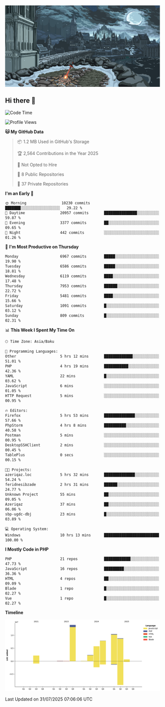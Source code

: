 <!--WALLPAPER-->
![Wallpaper](assets/wallpapers/1.gif)
<!--/WALLPAPER-->

## Hi there 👋

<!--START_SECTION:waka-->
![Code Time](http://img.shields.io/badge/Code%20Time-12%20hrs%2018%20mins-blue)

![Profile Views](http://img.shields.io/badge/Profile%20Views-0-blue)

**🐱 My GitHub Data** 

> 📦 1.2 MB Used in GitHub's Storage 
 > 
> 🏆 2,564 Contributions in the Year 2025
 > 
> 🚫 Not Opted to Hire
 > 
> 📜 8 Public Repositories 
 > 
> 🔑 37 Private Repositories 
 > 
**I'm an Early 🐤** 

```text
🌞 Morning                10230 commits       ███████░░░░░░░░░░░░░░░░░░   29.22 % 
🌆 Daytime                20957 commits       ███████████████░░░░░░░░░░   59.87 % 
🌃 Evening                3377 commits        ██░░░░░░░░░░░░░░░░░░░░░░░   09.65 % 
🌙 Night                  442 commits         ░░░░░░░░░░░░░░░░░░░░░░░░░   01.26 % 
```
📅 **I'm Most Productive on Thursday** 

```text
Monday                   6967 commits        █████░░░░░░░░░░░░░░░░░░░░   19.90 % 
Tuesday                  6586 commits        █████░░░░░░░░░░░░░░░░░░░░   18.81 % 
Wednesday                6119 commits        ████░░░░░░░░░░░░░░░░░░░░░   17.48 % 
Thursday                 7953 commits        ██████░░░░░░░░░░░░░░░░░░░   22.72 % 
Friday                   5481 commits        ████░░░░░░░░░░░░░░░░░░░░░   15.66 % 
Saturday                 1091 commits        █░░░░░░░░░░░░░░░░░░░░░░░░   03.12 % 
Sunday                   809 commits         █░░░░░░░░░░░░░░░░░░░░░░░░   02.31 % 
```


📊 **This Week I Spent My Time On** 

```text
🕑︎ Time Zone: Asia/Baku

💬 Programming Languages: 
Other                    5 hrs 12 mins       █████████████░░░░░░░░░░░░   51.01 % 
PHP                      4 hrs 19 mins       ███████████░░░░░░░░░░░░░░   42.36 % 
YAML                     22 mins             █░░░░░░░░░░░░░░░░░░░░░░░░   03.62 % 
JavaScript               6 mins              ░░░░░░░░░░░░░░░░░░░░░░░░░   01.05 % 
HTTP Request             5 mins              ░░░░░░░░░░░░░░░░░░░░░░░░░   00.95 % 

🔥 Editors: 
Firefox                  5 hrs 53 mins       ██████████████░░░░░░░░░░░   57.66 % 
PhpStorm                 4 hrs 8 mins        ██████████░░░░░░░░░░░░░░░   40.58 % 
Postman                  5 mins              ░░░░░░░░░░░░░░░░░░░░░░░░░   00.95 % 
DesktopSSHClient         2 mins              ░░░░░░░░░░░░░░░░░░░░░░░░░   00.45 % 
TablePlus                0 secs              ░░░░░░░░░░░░░░░░░░░░░░░░░   00.15 % 

🐱‍💻 Projects: 
azeriqaz.loc             5 hrs 32 mins       ██████████████░░░░░░░░░░░   54.24 % 
feridnesibzade           2 hrs 31 mins       ██████░░░░░░░░░░░░░░░░░░░   24.77 % 
Unknown Project          55 mins             ██░░░░░░░░░░░░░░░░░░░░░░░   09.05 % 
Azeriqaz                 37 mins             ██░░░░░░░░░░░░░░░░░░░░░░░   06.06 % 
sbp-ugdc-dbj             23 mins             █░░░░░░░░░░░░░░░░░░░░░░░░   03.89 % 

💻 Operating System: 
Windows                  10 hrs 13 mins      █████████████████████████   100.00 % 
```

**I Mostly Code in PHP** 

```text
PHP                      21 repos            ████████████░░░░░░░░░░░░░   47.73 % 
JavaScript               16 repos            █████████░░░░░░░░░░░░░░░░   36.36 % 
HTML                     4 repos             ██░░░░░░░░░░░░░░░░░░░░░░░   09.09 % 
Blade                    1 repo              █░░░░░░░░░░░░░░░░░░░░░░░░   02.27 % 
Vue                      1 repo              █░░░░░░░░░░░░░░░░░░░░░░░░   02.27 % 
```



**Timeline**

![Lines of Code chart](https://raw.githubusercontent.com/feridnesibzade/feridnesibzade/main/assets/bar_graph.png)


 Last Updated on 31/07/2025 07:06:06 UTC
<!--END_SECTION:waka-->
